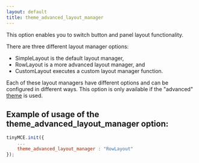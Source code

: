 ```yaml
---
layout: default
title: theme_advanced_layout_manager
---
```


This option enables you to switch button and panel layout functionality.

There are three different layout manager options:

*   SimpleLayout is the default layout manager,
*   RowLayout is a more advanced layout manager, and
*   CustomLayout executes a custom layout manager function.

Each of these layout managers have different options and can be configured in different ways. This option is only available if the "advanced" [theme](https://www.tiny.cloud/docs-3x/reference/configuration/Configuration3x@theme/) is used.

## Example of usage of the theme_advanced_layout_manager option:

```js
tinyMCE.init({
	...
	theme_advanced_layout_manager : "RowLayout"
});
```
